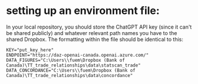 # setting up an environment file:

In your local repository, you should store the ChatGPT API key (since it can't be shared publicly) and whatever relevant path names you have to the shared Dropbox. The formatting within the file should be identical to this:

```
KEY="put_key_here"
ENDPOINT="https://daz-openai-canada.openai.azure.com/"
DATA_FIGURES="C:\Users\\fuem\Dropbox (Bank of Canada)\TT_trade_relationships\data\statscan_trade"
DATA_CONCORDANCE="C:\Users\\fuem\Dropbox (Bank of Canada)\TT_trade_relationships\data\concordance"
```

